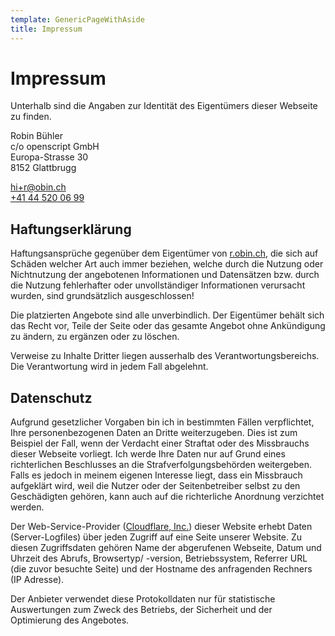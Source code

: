 ```yaml
---
template: GenericPageWithAside
title: Impressum
---
```


# Impressum

Unterhalb sind die Angaben zur Identität des Eigentümers dieser Webseite zu finden.

Robin Bühler  
c/o openscript GmbH  
Europa-Strasse 30  
8152 Glattbrugg

<a href="mailto:hi+r@obin.ch">hi+r@obin.ch</a><br />
<a href="tel:+41445200699">+41 44 520 06 99</a>

## Haftungserklärung

Haftungsansprüche gegenüber dem Eigentümer von [r.obin.ch](https://r.obin.ch), die sich auf Schäden welcher Art auch immer beziehen, welche durch die Nutzung oder Nichtnutzung der angebotenen Informationen und Datensätzen bzw. durch die Nutzung fehlerhafter oder unvollständiger Informationen verursacht wurden, sind grundsätzlich ausgeschlossen!

Die platzierten Angebote sind alle unverbindlich. Der Eigentümer behält sich das Recht vor, Teile der Seite oder das gesamte Angebot ohne Ankündigung zu ändern, zu ergänzen oder zu löschen.

Verweise zu Inhalte Dritter liegen ausserhalb des Verantwortungsbereichs. Die Verantwortung wird in jedem Fall abgelehnt.

## Datenschutz

Aufgrund gesetzlicher Vorgaben bin ich in bestimmten Fällen verpflichtet, Ihre personenbezogenen Daten an Dritte weiterzugeben. Dies ist zum Beispiel der Fall, wenn der Verdacht einer Straftat oder des Missbrauchs dieser Webseite vorliegt. Ich werde Ihre Daten nur auf Grund eines richterlichen Beschlusses an die Strafverfolgungsbehörden weitergeben. Falls es jedoch in meinem eigenen Interesse liegt, dass ein Missbrauch aufgeklärt wird, weil die Nutzer oder der Seitenbetreiber selbst zu den Geschädigten gehören, kann auch auf die richterliche Anordnung verzichtet werden.

Der Web-Service-Provider ([Cloudflare, Inc.](https://www.cloudflare.com/)) dieser Website erhebt Daten (Server-Logfiles) über jeden Zugriff auf eine Seite unserer Website. Zu diesen Zugriffsdaten gehören Name der abgerufenen Webseite, Datum und Uhrzeit des Abrufs, Browsertyp/ -version, Betriebssystem, Referrer URL (die zuvor besuchte Seite) und der Hostname des anfragenden Rechners (IP Adresse).

Der Anbieter verwendet diese Protokolldaten nur für statistische Auswertungen zum Zweck des Betriebs, der Sicherheit und der Optimierung des Angebotes.